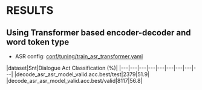 <!-- Generated by scripts/utils/show_asr_result.sh -->
# RESULTS

## Using Transformer based encoder-decoder and word token type

- ASR config: [conf/tuning/train_asr_transformer.yaml](conf/tuning/train_asr_transformer.yaml)

|dataset|Snt|Dialogue Act Classification (%)|
|---|---|---|---|---|---|---|---|---|
|decode_asr_asr_model_valid.acc.best/test|2379|51.9|
|decode_asr_asr_model_valid.acc.best/valid|8117|56.8|
